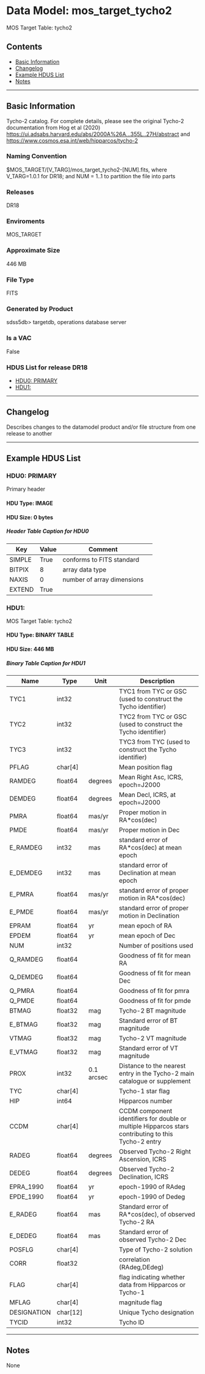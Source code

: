 # Data Model: mos_target_tycho2


MOS Target Table: tycho2


## Contents
- [Basic Information](#basic-information)
- [Changelog](#changelog)
- [Example HDUS List](#example-hdus-list)
- [Notes](#notes)

---

## Basic Information
Tycho-2 catalog. For complete details, please see the original Tycho-2 documentation from Hog et al (2020) https://ui.adsabs.harvard.edu/abs/2000A%26A...355L..27H/abstract and https://www.cosmos.esa.int/web/hipparcos/tycho-2

### Naming Convention
$MOS_TARGET/[V_TARG]/mos_target_tycho2-[NUM].fits, where V_TARG=1.0.1 for DR18; and NUM = 1..1 to partition the file into parts

### Releases
DR18

### Enviroments
MOS_TARGET

### Approximate Size
446 MB

### File Type
FITS

### Generated by Product
sdss5db> targetdb, operations database server

### Is a VAC
False

### HDUS List for release DR18
  - [HDU0: PRIMARY](#hdu0-primary)
  - [HDU1: ](#hdu1-)

---

## Changelog
Describes changes to the datamodel product and/or file structure from one release to another

---
## Example HDUS List

### HDU0: PRIMARY
Primary header

#### HDU Type: IMAGE
#### HDU Size:  0 bytes

##### Header Table Caption for HDU0
Key | Value | Comment | |
| --- | --- | --- | --- |
| SIMPLE | True | conforms to FITS standard |
| BITPIX | 8 | array data type |
| NAXIS | 0 | number of array dimensions |
| EXTEND | True |  |



### HDU1: 
MOS Target Table: tycho2

#### HDU Type: BINARY TABLE
#### HDU Size:  446 MB


##### Binary Table Caption for HDU1
Name | Type | Unit | Description |
| --- | --- | --- | --- |
 | TYC1 | int32 |  | TYC1 from TYC or GSC (used to construct the Tycho identifier) |
 | TYC2 | int32 |  | TYC2 from TYC or GSC (used to construct the Tycho identifier) |
 | TYC3 | int32 |  | TYC3 from TYC (used to construct the Tycho identifier) |
 | PFLAG | char[4] |  | Mean position flag |
 | RAMDEG | float64 | degrees | Mean Right Asc, ICRS, epoch=J2000 |
 | DEMDEG | float64 | degrees | Mean Decl, ICRS, at epoch=J2000 |
 | PMRA | float64 | mas/yr | Proper motion in RA*cos(dec) |
 | PMDE | float64 | mas/yr | Proper motion in Dec |
 | E_RAMDEG | int32 | mas | standard error of RA*cos(dec) at mean epoch |
 | E_DEMDEG | int32 | mas | standard error of Declination at mean epoch |
 | E_PMRA | float64 | mas/yr | standard error of proper motion in RA*cos(dec) |
 | E_PMDE | float64 | mas/yr | standard error of proper motion in Declination |
 | EPRAM | float64 | yr | mean epoch of RA |
 | EPDEM | float64 | yr | mean epoch of Dec |
 | NUM | int32 |  | Number of positions used |
 | Q_RAMDEG | float64 |  | Goodness of fit for mean RA |
 | Q_DEMDEG | float64 |  | Goodness of fit for mean Dec |
 | Q_PMRA | float64 |  | Goodness of fit for pmra |
 | Q_PMDE | float64 |  | Goodness of fit for pmde |
 | BTMAG | float32 | mag | Tycho-2 BT magnitude |
 | E_BTMAG | float32 | mag | Standard error of BT magnitude |
 | VTMAG | float32 | mag | Tycho-2 VT magnitude |
 | E_VTMAG | float32 | mag | Standard error of VT magnitude |
 | PROX | int32 | 0.1 arcsec | Distance to the nearest entry in the Tycho-2 main catalogue or supplement |
 | TYC | char[4] |  | Tycho-1 star flag |
 | HIP | int64 |  | Hipparcos number |
 | CCDM | char[4] |  | CCDM component identifiers for double or multiple Hipparcos stars contributing to this Tycho-2 entry |
 | RADEG | float64 | degrees | Observed Tycho-2 Right Ascension, ICRS |
 | DEDEG | float64 | degrees | Observed Tycho-2 Declination, ICRS |
 | EPRA_1990 | float64 | yr | epoch-1990 of RAdeg |
 | EPDE_1990 | float64 | yr | epoch-1990 of Dedeg |
 | E_RADEG | float64 | mas | Standard error of RA*cos(dec), of observed Tycho-2 RA |
 | E_DEDEG | float64 | mas | Standard error of observed Tycho-2 Dec |
 | POSFLG | char[4] |  | Type of Tycho-2 solution |
 | CORR | float32 |  | correlation (RAdeg,DEdeg) |
 | FLAG | char[4] |  | flag indicating whether data from Hipparcos or Tycho-1 |
 | MFLAG | char[4] |  | magnitude flag |
 | DESIGNATION | char[12] |  | Unique Tycho designation |
 | TYCID | int32 |  | Tycho ID |



---
## Notes
None
